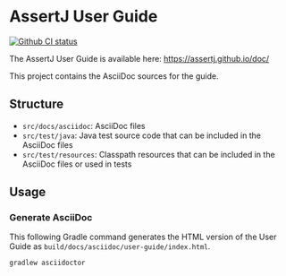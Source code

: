 # AssertJ User Guide

[![Github CI status](https://github.com/assertj/doc/workflows/CI/badge.svg)](https://github.com/assertj/doc/actions?query=workflow%3ACI)

The AssertJ User Guide is available here: https://assertj.github.io/doc/

This project contains the AsciiDoc sources for the guide.

## Structure

- `src/docs/asciidoc`: AsciiDoc files
- `src/test/java`: Java test source code that can be included in the AsciiDoc files
- `src/test/resources`: Classpath resources that can be included in the AsciiDoc files or
  used in tests

## Usage

### Generate AsciiDoc

This following Gradle command generates the HTML version of the User Guide as
`build/docs/asciidoc/user-guide/index.html`.

```bash
gradlew asciidoctor
```
